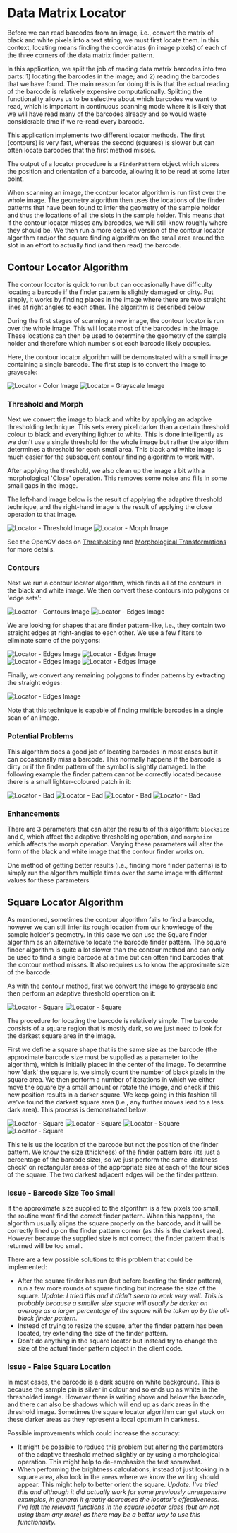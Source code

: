 Data Matrix Locator
===================
Before we can read barcodes from an image, i.e., convert the matrix of black and white pixels into a text string, we must first locate them. In this context, locating means finding the coordinates (in image pixels) of each of the three corners of the data matrix finder pattern. 

In this application, we split the job of reading data matrix barcodes into two parts: 1) locating the barcodes in the image; and 2) reading the barcodes that we have found. The main reason for doing this is that the actual reading of the barcode is relatively expensive computationally. Splitting the functionality allows us to be selective about which barcodes we want to read, which is important in continuous scanning mode where it is likely that we will have read many of the barcodes already and so would waste considerable time if we re-read every barcode.

This application implements two different locator methods. The first (contours) is very fast, whereas the second (squares) is slower but can often locate barcodes that the first method misses.

The output of a locator procedure is a `FinderPattern` object which stores the position and orientation of a barcode, allowing it to be read at some later point.

When scanning an image, the contour locator algorithm is run first over the whole image. The geometry algorithm then uses the locations of the finder patterns that have been found to infer the geometry of the sample holder and thus the locations of all the slots in the sample holder. This means that if the contour locator misses any barcodes, we will still know roughly where they should be. We then run a more detailed version of the contour locator algorithm and/or the square finding algorithm on the small area around the slot in an effort to actually find (and then read) the barcode. 

Contour Locator Algorithm
-------------------------
The contour locator is quick to run but can occasionally have difficulty locating a barcode if the finder pattern is slightly damaged or dirty. Put simply, it works by finding places in the image where there are two straight lines at right angles to each other. The algorithm is described below

During the first stages of scanning a new image, the contour locator is run over the whole image. This will locate most of the barcodes in the image. These locations can then be used to determine the geometry of the sample holder and therefore which number slot each barcode likely occupies.

Here, the contour locator algorithm will be demonstrated with a small image containing a single barcode. The first step is to convert the image to grayscale:

![Locator - Color Image](img/locator/1-color.jpg) ![Locator - Grayscale Image](img/locator/2-gray.jpg)

### Threshold and Morph

Next we convert the image to black and white by applying an adaptive thresholding technique. This sets every pixel darker than a certain threshold colour to black and everything lighter to white. This is done intelligently as we don't use a single threshold for the whole image but rather the algorithm determines a threshold for each small area.  This black and white image is much easier for the subsequent contour finding algorithm to work with.

After applying the threshold, we also clean up the image a bit with a morphological 'Close' operation. This removes some noise and fills in some small gaps in the image.

The left-hand image below is the result of applying the adaptive threshold technique, and the right-hand image is the result of applying the close operation to that image.

![Locator - Threshold Image](img/locator/3-thresh.jpg) ![Locator - Morph Image](img/locator/4-morph.jpg)

See the OpenCV docs on [Thresholding](http://opencv-python-tutroals.readthedocs.io/en/latest/py_tutorials/py_imgproc/py_thresholding/py_thresholding.html) and [Morphological Transformations](http://opencv-python-tutroals.readthedocs.io/en/latest/py_tutorials/py_imgproc/py_morphological_ops/py_morphological_ops.html) for more details.


### Contours
Next we run a contour locator algorithm, which finds all of the contours in the black and white image. We then convert these contours into polygons or 'edge sets':

![Locator - Contours Image](img/locator/5-contour.jpg) ![Locator - Edges Image](img/locator/6-edge.jpg)

We are looking for shapes that are finder pattern-like, i.e., they contain two straight edges at right-angles to each other. We use a few filters to eliminate some of the polygons:

![Locator - Edges Image](img/locator/7-edge.jpg) ![Locator - Edges Image](img/locator/8-edge.jpg) ![Locator - Edges Image](img/locator/7-edge.jpg) ![Locator - Edges Image](img/locator/10-edge.jpg)

Finally, we convert any remaining polygons to finder patterns by extracting the straight edges:

![Locator - Edges Image](img/locator/11-fp.jpg)

Note that this technique is capable of finding multiple barcodes in a single scan of an image.


### Potential Problems
This algorithm does a good job of locating barcodes in most cases but it can occasionally miss a barcode. This normally happens if the barcode is dirty or if the finder pattern of the symbol is slightly damaged. In the following example the finder pattern cannot be correctly located because there is a small lighter-coloured patch in it: 

![Locator - Bad](img/locator/12-color-bad.jpg) ![Locator - Bad](img/locator/13-morph-bad.jpg) ![Locator - Bad](img/locator/14-edge-bad.jpg) ![Locator - Bad](img/locator/15-edge-bad.jpg)


### Enhancements
There are 3 parameters that can alter the results of this algorithm: `blocksize` and `C`, which affect the adaptive thresholding operation, and `morphsize` which affects the morph operation. Varying these parameters will alter the form of the black and white image that the contour finder works on.

One method of getting better results (i.e., finding more finder patterns) is to simply run the algorithm multiple times over the same image with different values for these parameters.


Square Locator Algorithm
------------------------
As mentioned, sometimes the contour algorithm fails to find a barcode, however we can still infer its rough location from our knowledge of the sample holder's geometry. In this case we can use the Square finder algorithm as an alternative to locate the barcode finder pattern. The square finder algorithm is quite a lot slower than the contour method and can only be used to find a single barcode at a time but can often find barcodes that the contour method misses. It also requires us to know the approximate size of the barcode.

As with the contour method, first we convert the image to grayscale and then perform an adaptive threshold operation on it:

![Locator - Square](img/locator/16-square-color.jpg) ![Locator - Square](img/locator/17-square-thresh.jpg)

The procedure for locating the barcode is relatively simple. The barcode consists of a square region that is mostly dark, so we just need to look for the darkest square area in the image. 

First we define a square shape that is the same size as the barcode (the approximate barcode size must be supplied as a parameter to the algorithm), which is initially placed in the center of the image. To determine how 'dark' the square is, we simply count the number of black pixels in the square area. We then perform a number of iterations in which we either move the square by a small amount or rotate the image, and check if this new position results in a darker square. We keep going in this fashion till we've found the darkest square area (i.e., any further moves lead to a less dark area). This process is demonstrated below:

![Locator - Square](img/locator/18-square-1.jpg) ![Locator - Square](img/locator/19-square-2.jpg) ![Locator - Square](img/locator/20-square-3.jpg) ![Locator - Square](img/locator/21-square-4.jpg)

This tells us the location of the barcode but not the position of the finder pattern. We know the size (thickness) of the finder pattern bars (its just a percentage of the barcode size), so we just perform the same 'darkness check' on rectangular areas of the appropriate size at each of the four sides of the square. The two darkest adjacent edges will be the finder pattern.


### Issue - Barcode Size Too Small
If the approximate size supplied to the algorithm is a few pixels too small, the routine wont find the correct finder pattern. When this happens, the algorithm usually aligns the square properly on the barcode, and it will be correctly lined up on the finder pattern corner (as this is the darkest area). However because the supplied size is not correct, the finder pattern that is returned will be too small.

There are a few possible solutions to this problem that could be implemented:

 * After the square finder has run (but before locating the finder pattern), run a few more rounds of square finding but increase the size of the square. _Update: I tried this and it didn't seem to work very well. This is probably because a smaller size square will usually be darker on average as a larger percentage of the square will be taken up by the all-black finder pattern._
 * Instead of trying to resize the square, after the finder pattern has been located, try extending the size of the finder pattern.
 * Don't do anything in the square locator but instead try to change the size of the actual finder pattern object in the client code.
 

### Issue - False Square Location
In most cases, the barcode is a dark square on white background. This is because the sample pin is silver in colour and so ends up as white in the thresholded image. However there is writing above and below the barcode, and there can also be shadows which will end up as dark areas in the threshold image. Sometimes the square locator algorithm can get stuck on these darker areas as they represent a local optimum in darkness. 

Possible improvements which could increase the accuracy:

 * It might be possible to reduce this problem but altering the parameters of the adaptive threshold method slightly or by using a morphological operation. This might help to de-emphasize the text somewhat.
 * When performing the brightness calculations, instead of just looking in a square area, also look in the areas where we know the writing should appear. This might help to better orient the square. _Update: I've tried this and although it did actually work for some previously unresponsive examples, in general it greatly decreased the locator's effectiveness. I've left the relevant functions in the square locator class (but am not using them any more) as there may be a better way to use this functionality._

